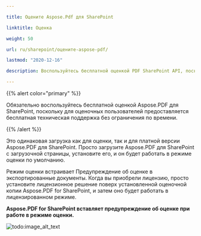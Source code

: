 ```yaml
---

title: Оцените Aspose.Pdf для SharePoint

linktitle: Оценка

weight: 50

url: ru/sharepoint/оцените-aspose-pdf/

lastmod: "2020-12-16"

description: Воспользуйтесь бесплатной оценкой PDF SharePoint API, поскольку для оценочных пользователей предоставляется бесплатная техническая поддержка без ограничения по времени.

---
```




{{% alert color="primary" %}}



Обязательно воспользуйтесь бесплатной оценкой Aspose.PDF для SharePoint, поскольку для оценочных пользователей предоставляется бесплатная техническая поддержка без ограничения по времени.



{{% /alert %}}



Это одинаковая загрузка как для оценки, так и для платной версии Aspose.PDF для SharePoint. Просто загрузите Aspose.PDF для SharePoint с загрузочной страницы, установите его, и он будет работать в режиме оценки по умолчанию.



Режим оценки встраивает Предупреждение об оценке в экспортированные документы. Когда вы приобрели лицензию, просто установите лицензионное решение поверх установленной оценочной копии Aspose.PDF for SharePoint, и затем оно будет работать в лицензированном режиме.

**Aspose.PDF for SharePoint вставляет предупреждение об оценке при работе в режиме оценки.**

![todo:image_alt_text](evaluate-aspose-pdf_1.png)
